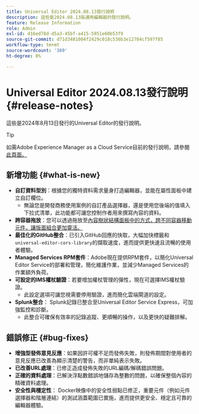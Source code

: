 ```yaml
---
title: Universal Editor 2024.08.13發行說明
description: 這些是2024.08.13版通用編輯器的發行說明。
feature: Release Information
role: Admin
exl-id: d16ed78d-d5a3-45bf-a415-5951e60b53f9
source-git-commit: d71d3481004f2429c018c536b3e12784cf597f85
workflow-type: tm+mt
source-wordcount: '369'
ht-degree: 0%

---
```



# Universal Editor 2024.08.13發行說明 {#release-notes}

這些是2024年8月13日發行的Universal Editor的發行說明。

>[!TIP]
>
>如需Adobe Experience Manager as a Cloud Service目前的發行說明，請參閱[此頁面。](/help/release-notes/release-notes-cloud/release-notes-current.md)

## 新增功能 {#what-is-new}

* **自訂資料型別**：根據您的獨特資料需求量身打造編輯器，並能在屬性面板中建立自訂欄位。
   * 無論您是開發商務使用案例的自訂產品選擇器，還是使用您後端的值填入下拉式清單，此功能都可讓您控制作者用來撰寫內容的資料。
* **跨容器拖放**：您可以透過拖放至[內容樹狀結構面板中的方式，跨不同容器移動元件，讓版面組合更加靈活。](/help/sites-cloud/authoring/universal-editor/navigation.md#content-tree-mode)
* **最佳化的GitHub整合**：已引入GitHub回應的快取，大幅加快標籤和`universal-editor-cors-library`的擷取速度，進而提供更快速且流暢的使用者體驗。
* **Managed Services RPM套件**：Adobe現在提供RPM套件，以簡化Universal Editor Service的部署和管理，簡化維護作業，並減少Managed Services的作業額外負荷。
* **可設定的IMS權杖驗證**：若要增加權杖管理的彈性，現在可選擇IMS權杖驗證。
   * 此設定選項可讓您視需要停用驗證，進而簡化雲端閘道的設定。
* **Splunk整合**： Splunk記錄已整合至Universal Editor Service Express，可加強監控和診斷。
   * 此整合可確保有效率的記錄追蹤、更順暢的操作，以及更快的疑難排解。

## 錯誤修正 {#bug-fixes}

* **增強型發佈意見反應**：如果因許可權不足而發佈失敗，則發佈期間對使用者的意見反應已改善為顯示清楚的警告，而非單純表示失敗。
* **已改善URL處理**：已修正造成發佈失敗的URL編碼/解碼錯誤問題。
* **正確的資料處理**：已解決浮點數錯誤地儲存為整數的問題，以確保整個內容的精確資料處理。
* **安全性與穩定性**： Docker映像中的安全性弱點已修正，重要元件（例如元件選擇器和階層連結）的測試涵蓋範圍已實施，進而提供更安全、穩定且可靠的編輯器體驗。
